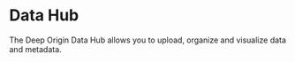 # Data Hub

The Deep Origin Data Hub allows you to upload, organize and visualize data and metadata. 
